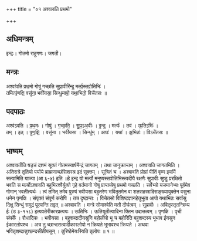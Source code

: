 +++
title = "०१ अश्वावति प्रथमो"

+++
## अधिमन्त्रम्
इन्द्रः। गोतमो राहूगणः। जगती।

## मन्त्रः
अश्वा॑वति प्रथ॒मो गोषु॑ गच्छति सुप्रा॒वीरि॑न्द्र॒ मर्त्य॒स्तवो॒तिभिः॑ ।  
तमित्पृ॑णक्षि॒ वसु॑ना॒ भवी॑यसा॒ सिन्धु॒मापो॒ यथा॒भितो॒ विचे॑तसः ॥

## पदपाठः
अश्व॑ऽवति । प्र॒थ॒मः । गोषु॑ । ग॒च्छ॒ति॒ । सु॒प्र॒ऽअ॒वीः । इ॒न्द्र॒ । मर्त्यः॑ । तव॑ । ऊ॒तिऽभिः॑ ।  
तम् । इत् । पृ॒ण॒क्षि॒ । वसु॑ना । भवी॑यसा । सिन्धु॑म् । आपः॑ । यथा॑ । अ॒भितः॑ । विऽचे॑तसः ॥

## भाष्यम्
अश्वावतीति षडृचं दशमं सूक्तं गोतमस्यार्षमैन्द्रं जागतम् । तथा चानुक्रान्तम् । अश्वावति जागतमिति । अतिरात्रे तृतियो पर्याये ब्राह्मणाच्छंसिशस्त्र इदं सूक्तम् । सूत्रितं च । अश्वावति प्रोग्रां पीतिं वृष्ण इयर्मि सत्यामिति याज्या (आ ६-४) इति ॥हे इन्द्र यो मर्त्यो मनुष्यस्तवोतिभिस्त्वदीयै रक्षणैः सुप्रावीः सुष्ठु प्ररक्षितो भवति स मर्त्योऽश्वावति बहुभिरश्वैर्युक्ते गृहे वर्तमानो गोषु प्राप्तव्येषु प्रथमो गच्छति । सर्वेभ्यो यजमानेभ्यः पूर्वमेव गोमान् भवतीत्यर्थः । त्वं तमित् तमेव पुरुषं भवीयसा बहुतरेण भवितृतमेन वा शतसहस्रादिसङ्ख्यायुक्तेन वसुना धनेन पृणक्षि । संपृक्तं संपूर्ण करोषि । तत्र दृष्टान्तः । विचेतसो विशिष्टज्ञानहेतुभूता आपो यथाभितः सर्वासु दिक्षु सिन्धुं समुद्रं पूरयन्ति तद्वत् ॥ अश्वावति । मन्त्रे सोमाश्वेति मतौ दीर्घत्वम् । सुप्रावीः । अवितृस्तृतन्त्रिभ्य ईः (उ ३-१५८) इत्यवतेरीकारप्रत्ययः । ऊतिभिः । ऊतियूतीत्यादिना क्तिन उदात्तत्वम् । पृणक्षि । पृची संपर्के । रौधादिकः । भवीयसा । बहुशब्दादीयसुनि बहोर्लॊपो भू च बहोरिति बहुशब्दस्य भूभाव ईयसुन ईकारलोपश्च । अत्र तु च्छान्दसत्वादीकारलोपो न क्रियते भूभावश्च क्रियते । अथवा भवितृशब्दात्तुश्छन्दसीतीयसुन् । तुरिष्ठेमेयःस्विति तृलोपः ॥ १ ॥